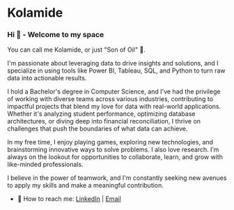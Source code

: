 # Kolamide

### Hi 👋 - Welcome to my space

You can call me Kolamide, or just "Son of Oil" 🌟.

I'm passionate about leveraging data to drive insights and solutions, and I specialize in using tools like Power BI, Tableau, SQL, and Python to turn raw data into actionable results.

I hold a Bachelor's degree in Computer Science, and I've had the privilege of working with diverse teams across various industries, contributing to impactful projects that blend my love for data with real-world applications. Whether it's analyzing student performance, optimizing database architectures, or diving deep into financial reconciliation, I thrive on challenges that push the boundaries of what data can achieve.

In my free time, I enjoy playing games, exploring new technologies, and brainstorming innovative ways to solve problems. I also love research. I’m always on the lookout for opportunities to collaborate, learn, and grow with like-minded professionals.

I believe in the power of teamwork, and I'm constantly seeking new avenues to apply my skills and make a meaningful contribution.

- 💼 How to reach me: [LinkedIn](https://www.linkedin.com/in/oluwakolamide-idowu/) | [Email](mailto:kg.noble1911@gmail.com)
